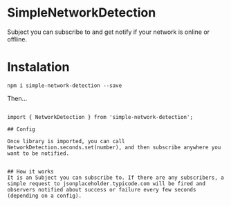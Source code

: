 # SimpleNetworkDetection
Subject you can subscribe to and get notify if your network is online or offline. 

# Instalation

`npm i simple-network-detection --save`


Then...

```

import { NetworkDetection } from 'simple-network-detection';

## Config

Once library is imported, you can call NetworkDetection.seconds.set(number), and then subscribe anywhere you want to be notified.


## How it works
It is an Subject you can subscribe to. If there are any subscribers, a simple request to jsonplaceholder.typicode.com will be fired and observers notified about success or failure every few seconds (depending on a config).